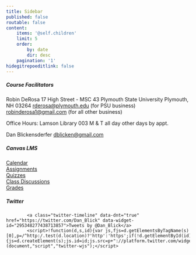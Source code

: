 ```yaml
---
title: Sidebar
published: false
routable: false
content:
    items: '@self.children'
    limit: 5
    order:
        by: date
        dir: desc
    pagination: '1'
hidegitrepoeditlink: false
---
```


##### Course Facilitators
Robin DeRosa
17 High Street - MSC 43
Plymouth State University
Plymouth, NH 03264
[rderosa@plymouth.edu](rderosa@plymouth.edu)
(for PSU business)
[robinderosa1@gmail.com](robinderosa1@gmail.com)
(for all other business)

Office Hours:
Lamson Library 003
M & T all day
other days by appt.

Dan Blickensderfer
[dblicken@gmail.com](dblicken@gmail.com)


##### Canvas LMS
[Calendar](https://canvas.sfu.ca/calendar)  
[Assignments](https://canvas.sfu.ca/courses/25492/assignments)  
[Quizzes](https://canvas.sfu.ca/courses/25492/quizzes)  
[Class Discussions](https://canvas.sfu.ca/courses/25492/discussion_topics)  
[Grades](https://canvas.sfu.ca/grades)  

##### Twitter
            <a class="twitter-timeline" data-dnt="true" href="https://twitter.com/Dan_Blick" data-widget-id="295348277438713857">Tweets by @Dan_Blick</a>
            <script>!function(d,s,id){var js,fjs=d.getElementsByTagName(s)[0],p=/^http:/.test(d.location)?'http':'https';if(!d.getElementById(id)){js=d.createElement(s);js.id=id;js.src=p+"://platform.twitter.com/widgets.js";fjs.parentNode.insertBefore(js,fjs);}}(document,"script","twitter-wjs");</script>
